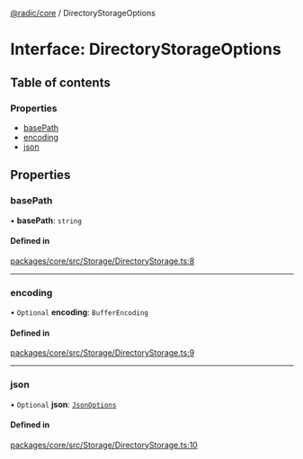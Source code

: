 [@radic/core](../README.md) / DirectoryStorageOptions

# Interface: DirectoryStorageOptions

## Table of contents

### Properties

- [basePath](DirectoryStorageOptions.md#basepath)
- [encoding](DirectoryStorageOptions.md#encoding)
- [json](DirectoryStorageOptions.md#json)

## Properties

### basePath

• **basePath**: `string`

#### Defined in

[packages/core/src/Storage/DirectoryStorage.ts:8](https://github.com/robinradic/npm-console/blob/10cb77f/packages/core/src/Storage/DirectoryStorage.ts#L8)

___

### encoding

• `Optional` **encoding**: `BufferEncoding`

#### Defined in

[packages/core/src/Storage/DirectoryStorage.ts:9](https://github.com/robinradic/npm-console/blob/10cb77f/packages/core/src/Storage/DirectoryStorage.ts#L9)

___

### json

• `Optional` **json**: [`JsonOptions`](DirectoryStorage.JsonOptions.md)

#### Defined in

[packages/core/src/Storage/DirectoryStorage.ts:10](https://github.com/robinradic/npm-console/blob/10cb77f/packages/core/src/Storage/DirectoryStorage.ts#L10)
